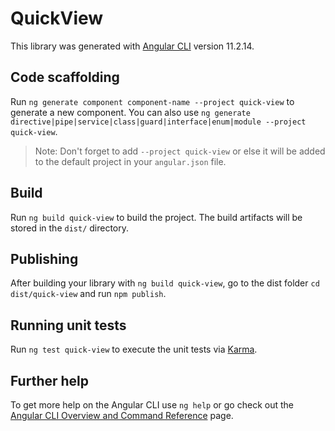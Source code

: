 # QuickView

This library was generated with [Angular CLI](https://github.com/angular/angular-cli) version 11.2.14.

## Code scaffolding

Run `ng generate component component-name --project quick-view` to generate a new component. You can also use `ng generate directive|pipe|service|class|guard|interface|enum|module --project quick-view`.
> Note: Don't forget to add `--project quick-view` or else it will be added to the default project in your `angular.json` file. 

## Build

Run `ng build quick-view` to build the project. The build artifacts will be stored in the `dist/` directory.

## Publishing

After building your library with `ng build quick-view`, go to the dist folder `cd dist/quick-view` and run `npm publish`.

## Running unit tests

Run `ng test quick-view` to execute the unit tests via [Karma](https://karma-runner.github.io).

## Further help

To get more help on the Angular CLI use `ng help` or go check out the [Angular CLI Overview and Command Reference](https://angular.io/cli) page.
